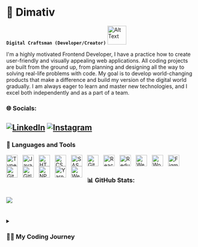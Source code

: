 # 🦔 Dimativ

**`Digital Craftsman (Developer/Creator)`** <img src="https://i.giphy.com/media/v1.Y2lkPTc5MGI3NjExd2RzbjN5M2QxaDM1cm5meXNyMXEwa3JiNHhna2xsMGl4enp4NzJ4cSZlcD12MV9pbnRlcm5hbF9naWZfYnlfaWQmY3Q9cw/UQ1EI1ML2ABQdbebup/giphy.gif" alt="Alt Text" width="50" height="50" />


I'm a highly motivated Frontend Developer, I have a practice how to create user-friendly and visually appealing web applications. All coding projects are built from the ground up, from planning and designing all the way to solving real-life problems with code. My goal is to develop world-changing products that make a difference and build my version of the digital world gradually. I am always eager to learn and master new technologies, and I excel both independently and as a part of a team.

### 🌐 Socials:   
[![LinkedIn](https://img.shields.io/badge/LinkedIn-%230077B5.svg?logo=linkedin&logoColor=white)](https://linkedin.com/in/dimativ)
[![Instagram](https://img.shields.io/badge/Instagram-%23E4405F.svg?logo=Instagram&logoColor=white)](https://instagram.com/litva_3) 
---

### 🧰 Languages and Tools

<img align="left" alt="TypeScript" width="30px" style="padding-right:10px;" src="https://cdn.jsdelivr.net/gh/devicons/devicon/icons/typescript/typescript-plain.svg" />
<img align="left" alt="JavaScript" width="30px" style="padding-right:10px;" src="https://cdn.jsdelivr.net/gh/devicons/devicon/icons/javascript/javascript-original.svg" />
<img align="left" alt="HTML" width="30px" style="padding-right:10px;" src="https://cdn.jsdelivr.net/gh/devicons/devicon/icons/html5/html5-plain.svg" />
<img align="left" alt="CSS" width="30px" style="padding-right:10px;" src="https://cdn.jsdelivr.net/gh/devicons/devicon/icons/css3/css3-plain.svg" />
<img align="left" alt="SASS" width="30px" style="padding-right:10px;" src="https://cdn.jsdelivr.net/gh/devicons/devicon/icons/sass/sass-original.svg" />
<img align="left" alt="Git" width="30px" style="padding-right:10px;" src="https://cdn.jsdelivr.net/gh/devicons/devicon/icons/git/git-original.svg" />
<img align="left" alt="React" width="30px" style="padding-right:10px;" src="https://cdn.jsdelivr.net/gh/devicons/devicon/icons/react/react-original.svg" />
<img align="left" alt="Redux" width="30px" style="padding-right:10px;" src="https://cdn.jsdelivr.net/gh/devicons/devicon/icons/redux/redux-original.svg" />
<img align="left" alt="Webflow" width="30px" style="padding-right:10px;" src="https://cdn.jsdelivr.net/gh/devicons/devicon/icons/webflow/webflow-original.svg" />
<img align="left" alt="Wordpress" width="30px" style="padding-right:10px;" src="https://cdn.jsdelivr.net/gh/devicons/devicon/icons/wordpress/wordpress-plain.svg" />
<img align="left" alt="Figma" width="30px" style="padding-right:10px;" src="https://cdn.jsdelivr.net/gh/devicons/devicon/icons/figma/figma-original.svg" />
<img align="left" alt="GitHub" width="30px" style="padding-right:10px;" src="https://cdn.jsdelivr.net/gh/devicons/devicon/icons/github/github-original.svg" />
<img align="left" alt="Gitlab" width="30px" style="padding-right:10px;" src="https://cdn.jsdelivr.net/gh/devicons/devicon/icons/gitlab/gitlab-original.svg" />
<img align="left" alt="NPM" width="30px" style="padding-right:10px;" src="https://cdn.jsdelivr.net/gh/devicons/devicon/icons/npm/npm-original-wordmark.svg" />
<img align="left" alt="Yarn" width="30px" style="padding-right:10px;" src="https://cdn.jsdelivr.net/gh/devicons/devicon/icons/yarn/yarn-original.svg" />
<img align="left" alt="Webpack" width="30px" style="padding-right:10px;" src="https://cdn.jsdelivr.net/gh/devicons/devicon/icons/webpack/webpack-plain.svg" />
<br />

#

### 📊 GitHub Stats:
![](https://github-readme-stats.vercel.app/api/top-langs/?username=Dimativ&theme=buefy&hide_border=false&include_all_commits=false&count_private=false&layout=compact)
---

#
<details>
 <summary><h3>👨‍💻 My Coding Journey</h3></summary>
   I was born in the small village of Lvove, Ukraine. Later, my family and I moved to Dnipro, Ukraine.

The next step in my life was studying at a gymnasium. When I finished it, I got my diploma with excellent grades in computer science.

In May 2022, I made a decision to try my skills in a startup company which gave me the impetus for my professional growth. 

After that, I started studying at Dnipro University of Technology where I obtained an honours degree in computer engineering in 2024.

With a unique perspective shaped by overcoming significant personal challenges, I bring resilience and adaptability to every project. My background includes working on components that manage critical operations. I am committed to continuous learning and advancing my skills, driven by my love for technology and desire to contribute meaningfully to every team I join.

Also, I have always been into sport. Doing exercise has always helped me to stay mentally healthy and insatiable for my work.

My life motto is «Do everything with passion!»

Contact me to discuss how I can bring value to your project!
<!--
**Dimativ/Dimativ** is a ✨ _special_ ✨ repository because its `README.md` (this file) appears on your GitHub profile.

Here are some ideas to get you started:

- 🔭 I’m currently working on ...
- 🌱 I’m currently learning ...
- 👯 I’m looking to collaborate on ...
- 🤔 I’m looking for help with ...
- 💬 Ask me about ...
- 📫 How to reach me: ...
- 😄 Pronouns: ...
- ⚡ Fun fact: ...
-->
